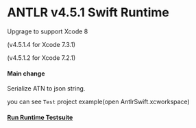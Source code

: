 
# ANTLR v4.5.1 Swift Runtime
Upgrage to support Xcode 8

(v4.5.1.4 for Xcode 7.3.1)

(v4.5.1.2 for Xcode 7.2.1)

#### Main change
Serialize ATN to json string.  
 
you can see `Test` project example(open AntlrSwift.xcworkspace)  

#### [Run Runtime Testsuite](https://github.com/janyou/ANTLR-Swift-Target/blob/master/RuntimeTestsuite.md)

